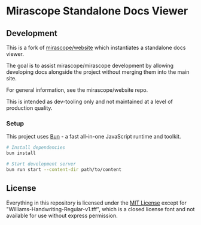 # Mirascope Standalone Docs Viewer

## Development

This is a fork of [mirascope/website](https://github.com/mirascope/website) which instantiates a standalone docs viewer.

The goal is to assist mirascope/mirascope development by allowing developing docs alongside the project without merging them into the main site.

For general information, see the mirascope/website repo. 

This is intended as dev-tooling only and not maintained at a level of production quality.

### Setup

This project uses [Bun](https://bun.sh/) - a fast all-in-one JavaScript runtime and toolkit.

```bash
# Install dependencies
bun install

# Start development server
bun run start --content-dir path/to/content
```


## License

Everything in this repository is licensed under the [MIT License](https://github.com/Mirascope/website/blob/main/LICENSE) except for "Williams-Handwriting-Regular-v1.tff", which is a closed license font and not available for use without express permission.
